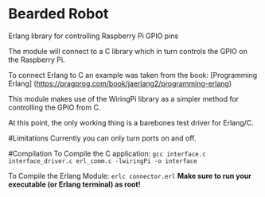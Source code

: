 # Bearded Robot
Erlang library for controlling Raspberry Pi GPIO pins

The module will connect to a C library which in turn controls the GPIO on the Raspberry Pi.

To connect Erlang to C an example was taken from the book: [Programming Erlang] (https://pragprog.com/book/jaerlang2/programming-erlang)

This module makes use of the WiringPi library as a simpler method for controlling the GPIO from C.

At this point, the only working thing is a barebones test driver for Erlang/C.

#Limitations
Currently you can only turn ports on and off. 

#Compilation
To Compile the C application:
`gcc interface.c interface_driver.c erl_comm.c -lwiringPi -o interface`

To Compile the Erlang Module:
`erlc connector.erl`
**Make sure to run your executable (or Erlang terminal) as root!**
